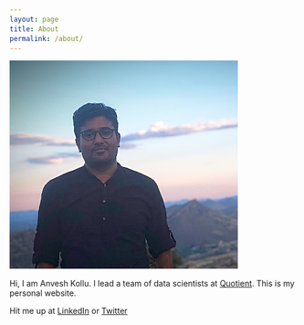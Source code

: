 ```yaml
---
layout: page
title: About
permalink: /about/
---
```

<img src="/assets/anvesh3.png" alt="drawing" width="400"/>

Hi, I am Anvesh Kollu. I lead a team of data scientists at [Quotient](https://quotient.com). This is my personal website.


Hit me up at [LinkedIn](https://linkedin.com/in/kanvesh) or [Twitter](https://twitter.com/decentgrad)
